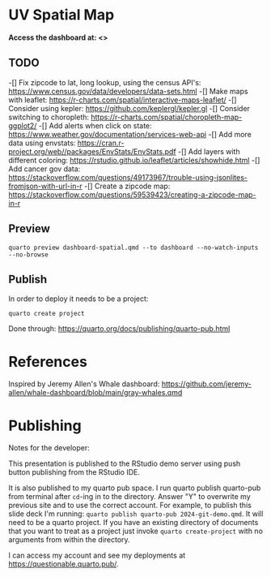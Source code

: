 # UV Spatial Map 

**Access the dashboard at: <>**


## TODO

-[] Fix zipcode to lat, long lookup, using the census API's: <https://www.census.gov/data/developers/data-sets.html> 
-[] Make maps with leaflet: <https://r-charts.com/spatial/interactive-maps-leaflet/> 
-[] Consider using kepler: <https://github.com/keplergl/kepler.gl> 
-[] Consider switching to choropleth: <https://r-charts.com/spatial/choropleth-map-ggplot2/> 
-[] Add alerts when click on state: <https://www.weather.gov/documentation/services-web-api> 
-[] Add more data using envstats: <https://cran.r-project.org/web//packages/EnvStats/EnvStats.pdf> 
-[] Add layers with different coloring: <https://rstudio.github.io/leaflet/articles/showhide.html> 
-[] Add cancer gov data: <https://stackoverflow.com/questions/49173967/trouble-using-jsonlites-fromjson-with-url-in-r> 
-[] Create a zipcode map: <https://stackoverflow.com/questions/59539423/creating-a-zipcode-map-in-r> 

## Preview

```
quarto preview dashboard-spatial.qmd --to dashboard --no-watch-inputs --no-browse
```

## Publish

In order to deploy it needs to be a project: 
```
quarto create project 
```

Done through: <https://quarto.org/docs/publishing/quarto-pub.html> 

# References 

Inspired by Jeremy Allen's Whale dashboard: <https://github.com/jeremy-allen/whale-dashboard/blob/main/gray-whales.qmd> 

# Publishing

Notes for the developer:

This presentation is published to the RStudio demo server using push button publishing from the RStudio IDE.

It is also published to my quarto pub space. I run quarto publish quarto-pub from terminal after `cd`-ing in to the directory. Answer "Y" to overwrite my previous site and to use the correct account. For example, to publish this slide deck I'm running: `quarto publish quarto-pub 2024-git-demo.qmd`. It will need to be a quarto project. If you have an existing directory of documents that you want to treat as a project just invoke `quarto create-project` with no arguments from within the directory.

I can access my account and see my deployments at https://questionable.quarto.pub/.
